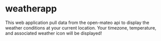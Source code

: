 # weatherapp
This web application pull data from the open-mateo api to display the weather conditions at your current location. Your timezone, temperature, and associated weather icon will be displayed!

